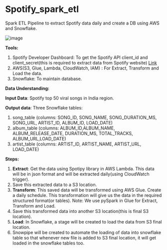# Spotify_spark_etl
Spark ETL Pipeline to extract Spotify data daily and create a DB using AWS and Snowflake.



![image](https://github.com/user-attachments/assets/3009a5aa-2b19-467c-82b4-b1f84fe8f147)











**Tools:**
1. Spotify Developer Dashboard: To get the Spotify API client_id and client_secret(this is required to extract data from Spotify website) [Link](https://developer.spotify.com/dashboard)
2. AWS(S3, Glue, Lambda, CloudWatch, IAM) : For Extract, Transform and Load the data.
3. Snowflake: To maintain database.

**Data Understanding:**

**Input Data**: Spotify top 50 viral songs in India region.

**Output data**: Three Snowflake tables:
1. song_table (columns: SONG_ID, SONG_NAME, SONG_DURATION_MS, SONG_URL, ARTIST_ID, ALBUM_ID, LOAD_DATE)
2. album_table (columns: ALBUM_ID,ALBUM_NAME, ALBUM_RELEASE_DATE, DURATION_MS, TOTAL_TRACKS, ALBUM_URL,LOAD_DATE)
3. artist_table (columns: ARTIST_ID, ARTIST_NAME, ARTIST_URL, LOAD_DATE)

**Steps:**
1. **Extract**: Get the data using Spotipy library in AWS Lambda. This data will be in json format and will be extracted daily(using CloudWatch trigger).
2. Save this extracted data to a S3 location.
3. **Transform**: This saved data will be transformed using AWS Glue. Create a daily schedule. This transformation will give us the data in the required structured format(or tables).
Note: We use pySpark in Glue for Extract, Transform and Load. 
4. Save this transformed data into another S3 location(this is final S3 location).
5. **Load**: In Snowflake, a stage will be created to load the data from S3 final location.
6. Snowpipe will be created to automate the loading of data into snowflake table so that whenever new file is added to S3 final location, it will get loaded in the snowflake tables too.
   
